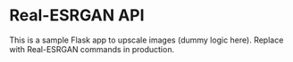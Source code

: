 # Real-ESRGAN API
This is a sample Flask app to upscale images (dummy logic here). Replace with Real-ESRGAN commands in production.